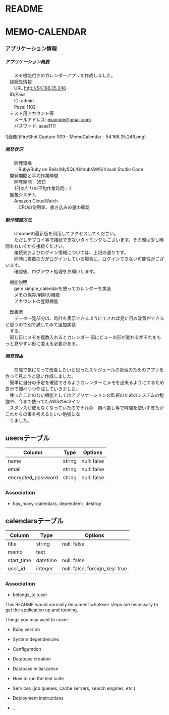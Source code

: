 # README

# MEMO-CALENDAR
### アプリケーション情報  
##### アプリケーション概要  
　　メモ機能付きのカレンダーアプリを作成しました。  
　接続先情報  
　　URL http://54.168.35.246  
　ID/Pass  
　　ID: admin  
　　Pass: 1102  
　テスト用アカウント等  
　　メールアドレス: example@gmail.com  
　　パスワード: aaaa1111  
  
![画像](FireShot Capture 009 - MemoCalendar - 54.168.35.246.png)

##### 開発状況  
　　開発環境  
　　　Ruby/Ruby on Rails/MySQL/Github/AWS/Visual Studio Code  
　開発期間と平均作業時間  
　　開発期間：35日  
　　1日あたりの平均作業時間：4  
　監視システム  
　　Amazon CloudWatch  
　　　CPUの使用率、書き込みの量の確認  

##### 動作確認方法  
　　Chromeの最新版を利用してアクセスしてください。  
　　ただしデプロイ等で接続できないタイミングもございます。その際は少し時間をおいてから接続ください。  
　　接続先およびログイン情報については、上記の通りです。  
　　同時に複数の方がログインしている場合に、ログインできない可能性がございます。  
　　確認後、ログアウト処理をお願いします。  

　機能説明  
　　gem:simple_calendarを使ってカレンダーを実装  
　　メモの保存/削除の機能  
　　アカウントの登録機能  

　改善案  
　　データ一覧部分は、時計を表示できるようにできれば見た目の改善ができると思うので別で試してみて追加実装  
　する。  
　同じ日にメモを複数入れるとカレンダー 部にビューの形が変わるがそれをもっと見やすい形に変える必要がある。  


##### 開発理由  
　　前職で気になって改善したいと思ったスケジュールの管理のためのアプリを作って見ようと思い作成しました。  
　簡単に自分の予定を確認できるようカレンダーにメモを出来るようにするため自分で調べつつ作成していきました。  
　使ったことのない機能としてはアプリケーションの監視のためのシステムの勉強や、今まで使ってたAWSのec2イン  
　スタンスが使えなくなっていたのでそれの　調べ直し等で時間を使いすぎたがこれからの事を考えるといい勉強にな  
　りました。  

## usersテーブル
|Column|Type|Options|
|------|----|-------|
|name|string|null: false|
|email|string|null: false|
|encrypted_password|string|null: false|
### Association
- has_many :calendars, dependent: :destroy

## calendarsテーブル
|Column|Type|Options|
|------|----|-------|
|title|string|null: false|
|memo|text|
|start_time|datetime|null: false|
|user_id|integer|null: false, foreign_key: true|
### Association
- belongs_to :user

This README would normally document whatever steps are necessary to get the
application up and running.

Things you may want to cover:

* Ruby version

* System dependencies

* Configuration

* Database creation

* Database initialization

* How to run the test suite

* Services (job queues, cache servers, search engines, etc.)

* Deployment instructions

* ...
